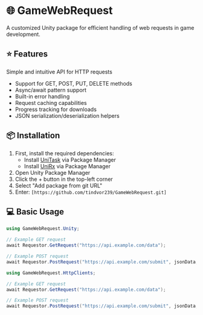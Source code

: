 # 🌐 GameWebRequest

A customized Unity package for efficient handling of web requests in game development.

## ⭐ Features

Simple and intuitive API for HTTP requests
- Support for GET, POST, PUT, DELETE methods
- Async/await pattern support
- Built-in error handling
- Request caching capabilities
- Progress tracking for downloads
- JSON serialization/deserialization helpers

## 📦 Installation

1. First, install the required dependencies:
    - Install [UniTask](https://github.com/Cysharp/UniTask) via Package Manager
    - Install [UniRx](https://github.com/neuecc/UniRx) via Package Manager
2. Open Unity Package Manager
2. Click the + button in the top-left corner
3. Select "Add package from git URL"
4. Enter: `[https://github.com/tindvor239/GameWebRequest.git]`

## 💻 Basic Usage

```csharp
using GameWebRequest.Unity;

// Example GET request
await Requestor.GetRequest("https://api.example.com/data");

// Example POST request
await Requestor.PostRequest("https://api.example.com/submit", jsonData, new KeyValuePair<string, string>("Content-Type", "application/json"));
```
```csharp
using GameWebRequest.HttpClients;

// Example GET request
await Requestor.GetRequest("https://api.example.com/data");

// Example POST request
await Requestor.PostRequest("https://api.example.com/submit", jsonData, new KeyValuePair<string, string>("Content-Type", "application/json"));
```
